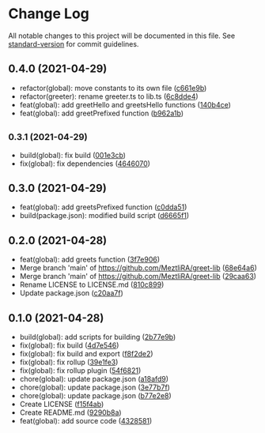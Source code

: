 # Change Log

All notable changes to this project will be documented in this file. See [standard-version](https://github.com/conventional-changelog/standard-version) for commit guidelines.

<a name="0.4.0"></a>
## 0.4.0 (2021-04-29)

* refactor(global): move constants to its own file ([c661e9b](https://github.com/MeztliRA/greet-lib/commit/c661e9b))
* refactor(greeter): rename greeter.ts to lib.ts ([6c8dde4](https://github.com/MeztliRA/greet-lib/commit/6c8dde4))
* feat(global): add greetHello and greetsHello functions ([140b4ce](https://github.com/MeztliRA/greet-lib/commit/140b4ce))
* feat(global): add greetPrefixed function ([b962a1b](https://github.com/MeztliRA/greet-lib/commit/b962a1b))



<a name="0.3.1"></a>
## <small>0.3.1 (2021-04-29)</small>

* build(global): fix build ([001e3cb](https://github.com/MeztliRA/greet-lib/commit/001e3cb))
* fix(global): fix dependencies ([4646070](https://github.com/MeztliRA/greet-lib/commit/4646070))



<a name="0.3.0"></a>
## 0.3.0 (2021-04-29)

* feat(global): add greetsPrefixed function ([c0dda51](https://github.com/MeztliRA/greet-lib/commit/c0dda51))
* build(package.json): modified build script ([d6665f1](https://github.com/MeztliRA/greet-lib/commit/d6665f1))



<a name="0.2.0"></a>
## 0.2.0 (2021-04-28)

* feat(global): add greets function ([3f7e906](https://github.com/MeztliRA/greet-lib/commit/3f7e906))
* Merge branch 'main' of https://github.com/MeztliRA/greet-lib ([68e64a6](https://github.com/MeztliRA/greet-lib/commit/68e64a6))
* Merge branch 'main' of https://github.com/MeztliRA/greet-lib ([29caa63](https://github.com/MeztliRA/greet-lib/commit/29caa63))
* Rename LICENSE to LICENSE.md ([810c899](https://github.com/MeztliRA/greet-lib/commit/810c899))
* Update package.json ([c20aa7f](https://github.com/MeztliRA/greet-lib/commit/c20aa7f))



<a name="0.1.0"></a>
## 0.1.0 (2021-04-28)

* build(global): add scripts for building ([2b77e9b](https://github.com/MeztliRA/greet-lib/commit/2b77e9b))
* fix(global): fix build ([4d7e546](https://github.com/MeztliRA/greet-lib/commit/4d7e546))
* fix(global): fix build and export ([f8f2de2](https://github.com/MeztliRA/greet-lib/commit/f8f2de2))
* fix(global): fix rollup ([39e1fe3](https://github.com/MeztliRA/greet-lib/commit/39e1fe3))
* fix(global): fix rollup plugin ([54f6821](https://github.com/MeztliRA/greet-lib/commit/54f6821))
* chore(global): update package.json ([a18afd9](https://github.com/MeztliRA/greet-lib/commit/a18afd9))
* chore(global): update package.json ([3e77b7f](https://github.com/MeztliRA/greet-lib/commit/3e77b7f))
* chore(global): update package.json ([b77e2e8](https://github.com/MeztliRA/greet-lib/commit/b77e2e8))
* Create LICENSE ([f15f4ab](https://github.com/MeztliRA/greet-lib/commit/f15f4ab))
* Create README.md ([9290b8a](https://github.com/MeztliRA/greet-lib/commit/9290b8a))
* feat(global): add source code ([4328581](https://github.com/MeztliRA/greet-lib/commit/4328581))
